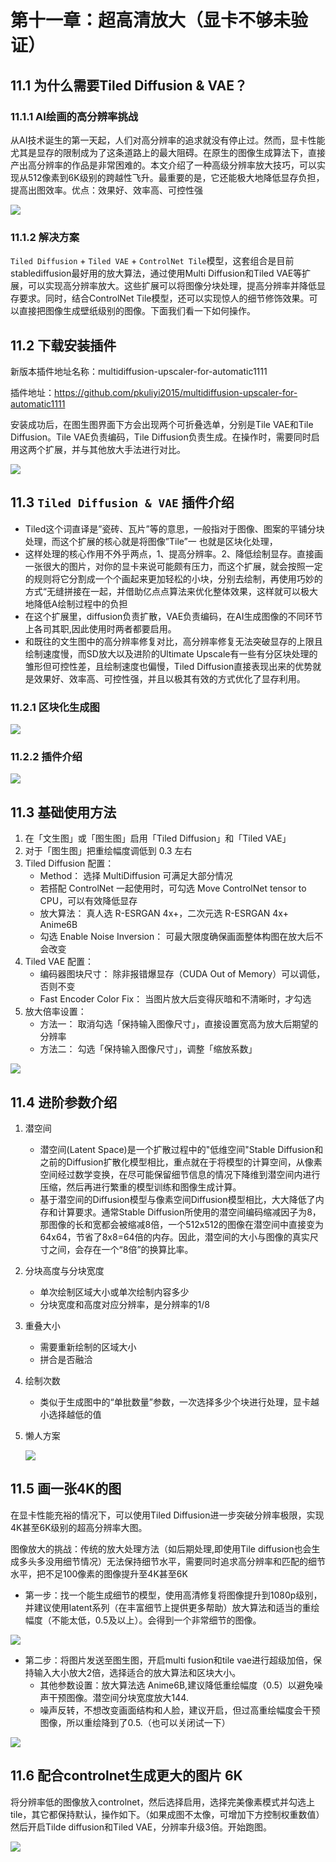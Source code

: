 # 第十一章：超高清放大（显卡不够未验证）

## 11.1 为什么需要Tiled Diffusion & VAE？

### 11.1.1 AI绘画的高分辨率挑战

从AI技术诞生的第一天起，人们对高分辨率的追求就没有停止过。然而，显卡性能尤其是显存的限制成为了这条道路上的最大阻碍。在原生的图像生成算法下，直接产出高分辨率的作品是非常困难的。本文介绍了一种高级分辨率放大技巧，可以实现从512像素到6K级别的跨越性飞升。最重要的是，它还能极大地降低显存负担，提高出图效率。优点：效果好、效率高、可控性强

![](/AI/picture/sd-webui/study/305.png)

### 11.1.2 解决方案

`Tiled Diffusion` + `Tiled VAE` + `ControlNet Tile`模型，这套组合是目前stablediffusion最好用的放大算法，通过使用Multi Diffusion和Tiled VAE等扩展，可以实现高分辨率放大。这些扩展可以将图像分块处理，提高分辨率并降低显存要求。同时，结合ControlNet Tile模型，还可以实现惊人的细节修饰效果。可以直接把图像生成壁纸级别的图像。下面我们看一下如何操作。


## 11.2 下载安装插件

新版本插件地址名称：multidiffusion-upscaler-for-automatic1111

插件地址：https://github.com/pkuliyi2015/multidiffusion-upscaler-for-automatic1111

安装成功后，在图生图界面下方会出现两个可折叠选单，分别是Tile VAE和Tile Diffusion。Tile VAE负责编码，Tile Diffusion负责生成。在操作时，需要同时启用这两个扩展，并与其他放大手法进行对比。

![](/AI/picture/sd-webui/study/304.png)

## 11.3 `Tiled Diffusion & VAE` 插件介绍

- Tiled这个词直译是”瓷砖、瓦片”等的意思，一般指对于图像、图案的平铺分块处理，而这个扩展的核心就是将图像”Tile”一 也就是区块化处理，
- 这样处理的核心作用不外乎两点，1、提高分辨率。2、降低绘制显存。直接画一张很大的图片，对你的显卡来说可能颇有压力，而这个扩展，就会按照一定的规则将它分割成一个个画起来更加轻松的小块，分别去绘制，再使用巧妙的方式“无缝拼接在一起，并借助亿点点算法来优化整体效果，这样就可以极大地降低A绘制过程中的负担
- 在这个扩展里，diffusion负责扩散，VAE负责编码，在AI生成图像的不同环节上各司其职,因此使用时两者都要启用。
- 和既往的文生图中的高分辨率修复对比，高分辨率修复无法突破显存的上限且绘制速度慢，而SD放大以及进阶的Ultimate Upscale有一些有分区块处理的雏形但可控性差，且绘制速度也偏慢，Tiled Diffusion直接表现出来的优势就是效果好、效率高、可控性强，并且以极其有效的方式优化了显存利用。

### 11.2.1 区块化生成图

![](/AI/picture/sd-webui/study/306.png)

### 11.2.2 插件介绍

![](/AI/picture/sd-webui/study/307.png)

## 11.3 基础使用方法

1. 在「文生图」或「图生图」启用「Tiled Diffusion」和「Tiled VAE」
2. 对于「图生图」把重绘幅度调低到 0.3 左右
3. Tiled Diffusion 配置：
    - Method： 选择 MultiDiffusion 可满足大部分情况
    - 若搭配 ControlNet 一起使用时，可勾选 Move ControlNet tensor to CPU，可以有效降低显存
    - 放大算法： 真人选 R-ESRGAN 4x+，二次元选 R-ESRGAN 4x+ Anime6B
    - 勾选 Enable Noise Inversion： 可最大限度确保画面整体构图在放大后不会改变
4. Tiled VAE 配置：
    - 编码器图块尺寸： 除非报错爆显存（CUDA Out of Memory）可以调低，否则不变
    - Fast Encoder Color Fix： 当图片放大后变得灰暗和不清晰时，才勾选
5. 放大倍率设置：
    - 方法一： 取消勾选「保持输入图像尺寸」，直接设置宽高为放大后期望的分辨率
    - 方法二： 勾选「保持输入图像尺寸」，调整「缩放系数」

![](/AI/picture/sd-webui/study/308.png)

## 11.4 进阶参数介绍

1. 潜空间
    - 潜空间(Latent Space)是一个扩散过程中的"低维空间"Stable Diffusion和之前的Diffusion扩散化模型相比，重点就在于将模型的计算空间，从像素空间经过数学变换，在尽可能保留细节信息的情况下降维到潜空间内进行压缩，然后再进行繁重的模型训练和图像生成计算。
    - 基于潜空间的Diffusion模型与像素空间Diffusion模型相比，大大降低了内存和计算要求。通常Stable Diffusion所使用的潜空间编码缩减因子为8，那图像的长和宽都会被缩减8倍，一个512x512的图像在潜空间中直接变为64x64，节省了8x8=64倍的内存。因此，潜空间的大小与图像的真实尺寸之间，会存在一个“8倍”的换算比率。

2. 分块高度与分块宽度
    - 单次绘制区域大小或单次绘制内容多少
    - 分块宽度和高度对应分辨率，是分辨率的1/8 

3. 重叠大小
    - 需要重新绘制的区域大小
    - 拼合是否融洽

4. 绘制次数
    - 类似于生成图中的“单批数量”参数，一次选择多少个块进行处理，显卡越小选择越低的值

5. 懒人方案

    ![](/AI/picture/sd-webui/study/309.png)


## 11.5 画一张4K的图

在显卡性能充裕的情况下，可以使用Tiled Diffusion进一步突破分辨率极限，实现4K甚至6K级别的超高分辨率大图。

图像放大的挑战：传统的放大处理方法（如后期处理,即使用Tile diffusion也会生成多头多没用细节情况）无法保持细节水平，需要同时追求高分辨率和匹配的细节水平，把不足100像素的图像提升至4K甚至6K

- 第一步：找一个能生成细节的模型，使用高清修复将图像提升到1080p级别，并建议使用latent系列（在丰富细节上提供更多帮助）放大算法和适当的重绘幅度（不能太低，0.5及以上）。会得到一个非常细节的图像。

![](/AI/picture/sd-webui/study/310.png)

- 第二步：将图片发送至图生图，开启multi fusion和tile vae进行超级加倍，保持输入大小放大2倍，选择适合的放大算法和区块大小。
    - 其他参数设置：放大算法选 Anime6B,建议降低重绘幅度（0.5）以避免噪声干预图像。潜空间分块宽度放大144.
    - 噪声反转，不想改变画面结构和人脸，建议开启，但过高重绘幅度会干预图像，所以重绘降到了0.5.（也可以关闭试一下）

![](/AI/picture/sd-webui/study/311.png)

## 11.6 配合controlnet生成更大的图片 6K

将分辨率低的图像放入controlnet，然后选择启用，选择完美像素模式并勾选上tile，其它都保持默认，操作如下。（如果成图不太像，可增加下方控制权重数值）然后开启Tilde diffusion和Tiled VAE，分辨率升级3倍。开始跑图。

![](/AI/picture/sd-webui/study/312.png)